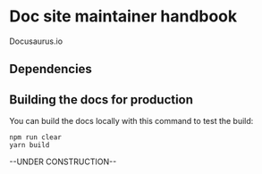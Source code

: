 # Doc site maintainer handbook

Docusaurus.io




## Dependencies


## Building the docs for production

You can build the docs locally with this command to test the build:

```
npm run clear
yarn build
```


--UNDER CONSTRUCTION--